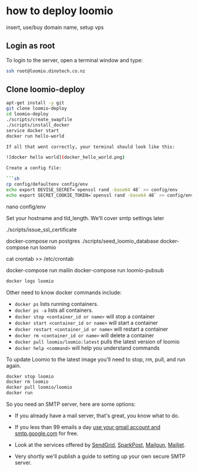 # how to deploy loomio

insert, use/buy domain name, setup vps

## Login as root
To login to the server, open a terminal window and type:

```sh
ssh root@loomio.dinotech.co.nz
```

## Clone loomio-deploy

```sh
apt-get install -y git
git clone loomio-deploy
cd loomio-deploy
./scripts/create_swapfile
./scripts/install_docker
service docker start
docker run hello-world

If all that went correctly, your terminal should look like this:

![docker hello world](docker_hello_world.png)

Create a config file:

```sh
cp config/defaultenv config/env
echo export DEVISE_SECRET=`openssl rand -base64 48` >> config/env
echo export SECRET_COOKIE_TOKEN=`openssl rand -base64 48` >> config/env
```
nano config/env

Set your hostname and tld_length. We'll cover smtp settings later

./scripts/issue_ssl_certificate

docker-compose run postgres
./scripts/seed_loomio_database
docker-compose run loomio

cat crontab >> /etc/crontab

docker-compose run mailin
docker-compose run loomio-pubsub

```sh
docker logs loomio
```

Other need to know docker commands include:
* `docker ps` lists running containers.
* `docker ps -a` lists all containers.
* `docker stop <container_id or name>` will stop a container
* `docker start <container_id or name>` will start a container
* `docker restart <container_id or name>` will restart a container
* `docker rm <container_id or name>` will delete a container
* `docker pull loomio/loomio:latest` pulls the latest version of loomio
* `docker help <command>` will help you understand commands

To update Loomio to the latest image you'll need to stop, rm, pull, and run again.

```sh
docker stop loomio
docker rm loomio
docker pull loomio/loomio
docker run
```


So you need an SMTP server, here are some options:

- If you already have a mail server, that's great, you know what to do.

- If you less than 99 emails a day [use your gmail account and smtp.google.com](https://www.digitalocean.com/community/tutorials/how-to-use-google-s-smtp-server) for free.

- Look at the services offered by [SendGrid](https://sendgrid.com/), [SparkPost](https://www.sparkpost.com/), [Mailgun](http://www.mailgun.com/), [Mailjet](https://www.mailjet.com/pricing).

- Very shortly we'll publish a guide to setting up your own secure SMTP server.
